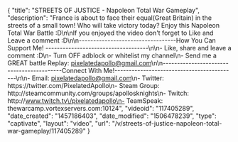 {
    "title": "STREETS OF JUSTICE - Napoleon Total War Gameplay",
    "description": "France is about to face their equal(Great Britain) in the streets of a small town!  Who will take victory today?  Enjoy this Napoleon Total War Battle :D\n\nIf you enjoyed the video don't forget to Like and Leave a comment :D\n\n----------------------------------How You Can Support Me! ------------------------------------\n\n- Like, share and leave a comment :D\n- Turn OFF adblock or whitelist my channel\n- Send me a GREAT battle Replay: pixelatedapollo@gmail.com\n\n------------------------------------------Connect With Me!-------------------------------------------\n\n- Email: pixelatedapollo@gmail.com\n- Twitter: https:\/\/twitter.com\/PixelatedApollo\n- Steam Group:  http:\/\/steamcommunity.com\/groups\/apollosknights\n- Twitch: http:\/\/www.twitch.tv\/pixelatedapollo\n- TeamSpeak: thewarcamp.vortexservers.com:10124",
    "videoid": "117405289",
    "date_created": "1457186403",
    "date_modified": "1506478239",
    "type": "captivate",
    "layout": "video",
    "url": "\/v\/streets-of-justice-napoleon-total-war-gameplay\/117405289"
}
